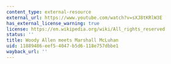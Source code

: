```yaml
---
content_type: external-resource
external_url: https://www.youtube.com/watch?v=sXJ8tKRlW3E
has_external_license_warning: true
license: https://en.wikipedia.org/wiki/All_rights_reserved
status: ''
title: Woody Allen meets Marshall McLuhan
uid: 11889486-eef5-4047-b5d6-118e757dbbe1
wayback_url: ''
---
```

